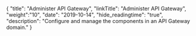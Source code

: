 {
    "title": "Administer API Gateway",
    "linkTitle": "Administer API Gateway",
    "weight":"10",
    "date": "2019-10-14",
    "hide_readingtime": "true",
    "description": "Configure and manage the components in an API Gateway domain."
}
